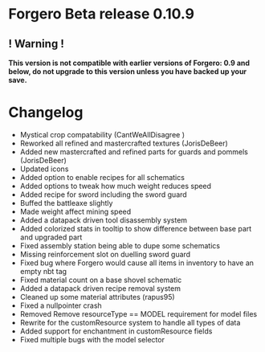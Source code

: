 # Forgero Beta release 0.10.9

## ! Warning !

**This version is not compatible with earlier versions of Forgero: 0.9 and below, do not upgrade to this version unless
you have backed up your save.**

# Changelog

* Mystical crop compatability (CantWeAllDisagree )
* Reworked all refined and mastercrafted textures (JorisDeBeer)
* Added new mastercrafted and refined parts for guards and pommels (JorisDeBeer)
* Updated icons
* Added option to enable recipes for all schematics
* Added options to tweak how much weight reduces speed
* Added recipe for sword including the sword guard
* Buffed the battleaxe slightly
* Made weight affect mining speed
* Added a datapack driven tool disassembly system
* Added colorized stats in tooltip to show difference between base part and upgraded part
* Fixed assembly station being able to dupe some schematics
* Missing reinforcement slot on duelling sword guard
* Fixed bug where Forgero would cause all items in inventory to have an empty nbt tag
* Fixed material count on a base shovel schematic
* Added a datapack driven recipe removal system
* Cleaned up some material attributes (rapus95)
* Fixed a nullpointer crash
* Removed Remove resourceType == MODEL requirement for model files
* Rewrite for the customResource system to handle all types of data
* Added support for enchantment in customResource fields
* Fixed multiple bugs with the model selector

